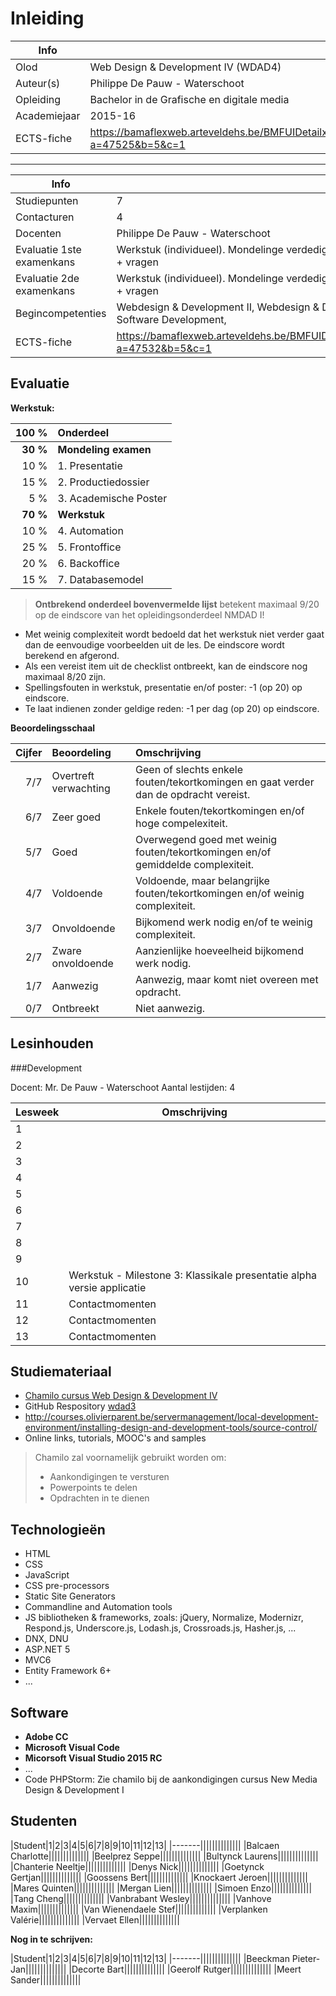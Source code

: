 ﻿Inleiding
=======================================

|Info|  |
|----|---|
|Olod|Web Design & Development IV (WDAD4)|
|Auteur(s)|Philippe De Pauw - Waterschoot|
|Opleiding|Bachelor in de Grafische en digitale media|
|Academiejaar|2015-16|
|ECTS-fiche|https://bamaflexweb.arteveldehs.be/BMFUIDetailxOLOD.aspx?a=47525&b=5&c=1|

***

|Info|  |
|----|---|
|Studiepunten|7|
|Contacturen|4|
|Docenten|Philippe De Pauw - Waterschoot|
|Evaluatie 1ste examenkans|Werkstuk (individueel). Mondelinge verdediging van werkstuk + vragen|
|Evaluatie 2de examenkans|Werkstuk (individueel). Mondelinge verdediging van werkstuk + vragen|
|Begincompetenties|Webdesign & Development II, Webdesign & Development III, Software Development, |
|ECTS-fiche|https://bamaflexweb.arteveldehs.be/BMFUIDetailxOLOD.aspx?a=47532&b=5&c=1|

Evaluatie
--------

**Werkstuk:**

|  100 %    | Onderdeel                              |
|----------:|:---------------------------------------|
| **30 %**  | **Mondeling examen**                   |
|   10 %    |   1. Presentatie                       |
|   15 %    |   2. Productiedossier                  |
|    5 %    |   3. Academische Poster                |
| **70 %**  | **Werkstuk**                           |
|   10 %    |   4. Automation                        |
|   25 %    |   5. Frontoffice                       |
|   20 %    |   6. Backoffice                        |
|   15 %    |   7. Databasemodel                     |

> **Ontbrekend onderdeel bovenvermelde lijst** betekent maximaal 9/20 op de eindscore van het opleidingsonderdeel NMDAD I!
- Met weinig complexiteit wordt bedoeld dat het werkstuk niet verder gaat dan de eenvoudige voorbeelden uit de les. De eindscore wordt berekend en afgerond.
- Als een vereist item uit de checklist ontbreekt, kan de eindscore nog maximaal 8/20 zijn.
- Spellingsfouten in werkstuk, presentatie en/of poster: -1 (op 20) op eindscore.
- Te laat indienen zonder geldige reden: -1 per dag (op 20) op eindscore.


**Beoordelingsschaal**

| Cijfer | Beoordeling           | Omschrijving                                                                         |
|-------:|:----------------------|:-------------------------------------------------------------------------------------|
|    7/7 | Overtreft verwachting | Geen of slechts enkele fouten/tekortkomingen en gaat verder dan de opdracht vereist. |
|    6/7 | Zeer goed             | Enkele fouten/tekortkomingen en/of hoge compelexiteit.                               |
|    5/7 | Goed                  | Overwegend goed met weinig fouten/tekortkomingen en/of gemiddelde complexiteit.      |
|    4/7 | Voldoende             | Voldoende, maar belangrijke fouten/tekortkomingen en/of weinig complexiteit.         |
|    3/7 | Onvoldoende           | Bijkomend werk nodig en/of te weinig complexiteit.                                   |
|    2/7 | Zware onvoldoende     | Aanzienlijke hoeveelheid bijkomend werk nodig.                                       |
|    1/7 | Aanwezig              | Aanwezig, maar komt niet overeen met opdracht.                                       |
|    0/7 | Ontbreekt             | Niet aanwezig.                                                                       |

Lesinhouden
-----------

###Development

Docent: Mr. De Pauw - Waterschoot
Aantal lestijden: 4

|Lesweek|Omschrijving|
|-------|------------|
|1||
|2||
|3||
|4||
|5||
|6||
|7||
|8||
|9||
|10|Werkstuk - Milestone 3: Klassikale presentatie alpha versie applicatie|
|11|Contactmomenten|
|12|Contactmomenten|
|13|Contactmomenten|

Studiemateriaal
-----------------

- [Chamilo cursus Web Design & Development IV](http://chamilo.arteveldehs.be/index.php?application=weblcms&go=course_viewer&course=7683)
- GitHub Respository [wdad3](https://github.com/gdm-201516-prodev3/wdad3)
- <http://courses.olivierparent.be/servermanagement/local-development-environment/installing-design-and-development-tools/source-control/>
- Online links, tutorials, MOOC's and samples

> Chamilo zal voornamelijk gebruikt worden om:
> 
> * Aankondigingen te versturen
> * Powerpoints te delen
> * Opdrachten in te dienen

Technologieën
---------------

- HTML
- CSS 
- JavaScript
- CSS pre-processors
- Static Site Generators
- Commandline and Automation tools
- JS bibliotheken & frameworks, zoals: jQuery, Normalize, Modernizr, Respond.js, Underscore.js, Lodash.js, Crossroads.js, Hasher.js, ...
- DNX, DNU
- ASP.NET 5
- MVC6
- Entity Framework 6+
- ...

Software
----------

- **Adobe CC**
- **Microsoft Visual Code**
- **Micorsoft Visual Studio 2015 RC**
- ...
- Code PHPStorm: Zie chamilo bij de aankondigingen cursus New Media Design & Development I

Studenten
---------

|Student|1|2|3|4|5|6|7|8|9|10|11|12|13|
|-------||||||||||||||
|Balcaen Charlotte||||||||||||||
|Beelprez Seppe||||||||||||||
|Bultynck Laurens||||||||||||||
|Chanterie Neeltje||||||||||||||
|Denys Nick||||||||||||||
|Goetynck Gertjan||||||||||||||
|Goossens Bert||||||||||||||
|Knockaert Jeroen||||||||||||||
|Mares Quinten||||||||||||||
|Mergan Lien||||||||||||||
|Simoen Enzo||||||||||||||
|Tang Cheng||||||||||||||
|Vanbrabant Wesley||||||||||||||
|Vanhove Maxim||||||||||||||
|Van Wienendaele Stef||||||||||||||
|Verplanken Valérie||||||||||||||
|Vervaet Ellen||||||||||||||

**Nog in te schrijven:**

|Student|1|2|3|4|5|6|7|8|9|10|11|12|13|
|-------||||||||||||||
|Beeckman Pieter-Jan||||||||||||||
|Decorte Bart||||||||||||||
|Geerolf Rutger||||||||||||||
|Meert Sander||||||||||||||